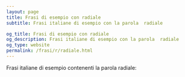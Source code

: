 ```yaml
---
layout: page
title: Frasi di esempio con radiale 
subtitle: Frasi italiane di esempio con la parola  radiale

og_title: Frasi di esempio con radiale 
og_description: Frasi italiane di esempio con la parola  radiale
og_type: website
permalink: /frasi/r/radiale.html
---
```


Frasi italiane di esempio contenenti la parola radiale:


